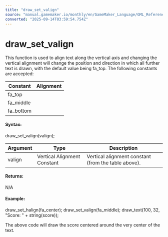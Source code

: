 ```yaml
---
title: "draw_set_valign"
source: "manual.gamemaker.io/monthly/en/GameMaker_Language/GML_Reference/Drawing/Text/draw_set_valign.htm"
converted: "2025-09-14T03:59:54.754Z"
---
```


# draw\_set\_valign

This function is used to align text along the vertical axis and changing the vertical alignment will change the position and direction in which all further text is drawn, with the default value being fa\_top. The following constants are accepted:

| Constant | Alignment |
| --- | --- |
| fa_top |  |
| fa_middle |  |
| fa_bottom |  |

#### Syntax:

draw\_set\_valign(valign);

| Argument | Type | Description |
| --- | --- | --- |
| valign | Vertical Alignment Constant | Vertical alignment constant (from the table above). |

#### Returns:

N/A

#### Example:

draw\_set\_halign(fa\_center);
draw\_set\_valign(fa\_middle);
draw\_text(100, 32, "Score: " + string(score));

The above code will draw the score centered around the very center of the text.
